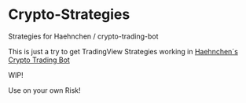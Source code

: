 # Crypto-Strategies
Strategies for Haehnchen / crypto-trading-bot

This is just a try to get TradingView Strategies working in [Haehnchen´s Crypto Trading Bot](https://github.com/Haehnchen/crypto-trading-bot)

WIP!

Use on your own Risk!
